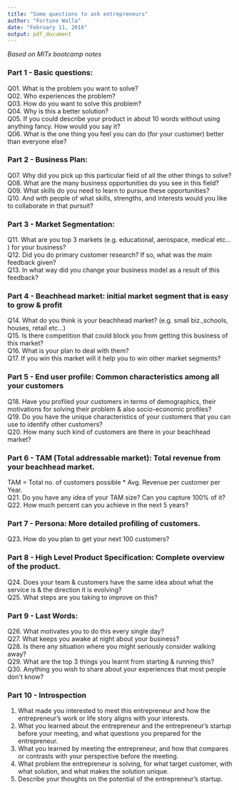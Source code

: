 ```yaml
---
title: "Some questions to ask entrepreneurs"
author: "Fortune Walla"
date: "February 11, 2016"
output: pdf_document
---
```

*Based on MITx bootcamp notes*

### Part 1 - Basic questions:
Q01. What is the problem you want to solve?  
Q02. Who experiences the problem?  
Q03. How do you want to solve this problem?  
Q04. Why is this a better solution?  
Q05. If you could describe your product in about 10 words without using anything fancy. How would you say it?  
Q06. What is the one thing you feel you can do (for your customer) better than everyone else?  

### Part 2 - Business Plan:
Q07. Why did you pick up this particular field of all the other things to solve?  
Q08. What are the many business opportunities do you see in this field?  
Q09. What skills do you need to learn to pursue these opportunities?  
Q10. And with people of what skills, strengths, and interests would you like to collaborate in that pursuit?  

### Part 3 - Market Segmentation:
Q11. What are you top 3 markets (e.g. educational, aerospace, medical etc... ) for your business?  
Q12. Did you do primary customer research? If so, what was the main feedback given?  
Q13. In what way did you change your business model as a result of this feedback?  

### Part 4 - Beachhead market: initial market segment that is easy to grow & profit
Q14. What do you think is your beachhead market? (e.g. small biz.,schools, houses, retail etc...)  
Q15. Is there competition that could block you from getting this business of this market?  
Q16. What is your plan to deal with them?  
Q17. If you win this market will it help you to win other market segments?  

### Part 5 - End user profile: Common characteristics among all your customers
Q18. Have you profiled your customers in terms of demographics, their motivations for solving their problem & also socio-economic profiles?  
Q19. Do you have the unique characteristics of your customers that you can use to identify other customers?  
Q20. How many such kind of customers are there in your beachhead market?  

### Part 6 - TAM (Total addressable market): Total revenue from your beachhead market.
TAM = Total no. of customers possible * Avg. Revenue per customer per Year.  
Q21. Do you have any idea of your TAM size? Can you capture 100% of it?  
Q22. How much percent can you achieve in the next 5 years?  

### Part 7 - Persona: More detailed profiling of customers.
Q23. How do you plan to get your next 100 customers?  

### Part 8 - High Level Product Specification: Complete overview of the product.
Q24. Does your team & customers have the same idea about what the service is & the direction it is evolving?  
Q25. What steps are you taking to improve on this?  
 
### Part 9 - Last Words:
Q26. What motivates you to do this every single day?  
Q27. What keeps you awake at night about your business?  
Q28. Is there any situation where you might seriously consider walking away?  
Q29. What are the top 3 things you learnt from starting & running this?  
Q30. Anything you wish to share about your experiences that most people don't know?  

### Part 10 - Introspection

1. What made you interested to meet this entrepreneur and how the entrepreneur’s work or life story aligns with your interests.
2. What you learned about the entrepreneur and the entrepreneur’s startup before your meeting, and what questions you prepared for the entrepreneur.
3. What you learned by meeting the entrepreneur, and how that compares or contrasts with your perspective before the meeting. 
4. What problem the entrepreneur is solving, for what target customer, with what solution, and what makes the solution unique.
5. Describe your thoughts on the potential of the entrepreneur’s startup.
